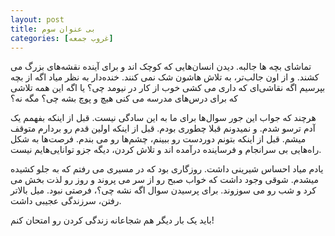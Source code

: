 ```yaml
---
layout: post
title: بی عنوان سوم
categories: [غروب جمعه]
---
```

تماشای بچه ها جالبه. دیدن انسان‌هایی که کوچک اند و برای آینده نقشه‌های بزرگ می کشند. و از اون جالب‌تر، به تلاش هاشون شک نمی کنند. خنده‌دار به نظر میاد اگه از بچه بپرسیم اگه نقاشی‌ای که داری می کشی خوب از کار در نیومد چی؟ یا اگه این همه تلاشی که برای درس‌های مدرسه می کنی هیچ و پوچ بشه چی؟ مگه نه؟

هرچند که جواب این جور سوال‌ها برای ما به این سادگی نیست. قبل از اینکه بفهمم یک آدم ترسو شدم. و نمیدونم قبلا چطوری بودم. قبل از اینکه اولین قدم رو بردارم متوقف میشم. قبل از اینکه بتونم دوردست رو ببینم، چشم‌ها رو می بندم. فرصت‌ها به شکل راه‌هایی بی سرانجام و فرساینده درآمده اند و تلاش کردن، دیگه جزو توانایی‌هایم نیست.

یادم میاد احساس شیرینی داشت. روزگاری بود که در مسیری می رفتم که به جلو کشیده میشدم. شوقی وجود داشت که خواب صبح رو از سر می پروند و روز رو لذت بخش می کرد و شب رو می سوزوند. برای پرسیدن سوال اگه نشه چی؟، فرصتی نبود. میل بالاتر رفتن، سرزندگی عجیبی داشت.

باید یک بار دیگر هم شجاعانه زندگی کردن رو امتحان کنم!